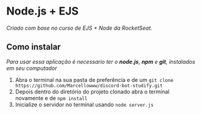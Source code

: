 # Node.js + EJS

_Criado com base no curso de EJS + Node da RocketSeat._

## Como instalar

_Para usar essa aplicação é necessario ter o **node.js**, **npm** e **git**, instalados em seu computador_

1. Abra o terminal na sua pasta de preferência e de um `git clone https://github.com/Marcellowww/discord-bot-studify.git`
2. Depois dentro do diretório do projeto clonado abra o terminal novamente e de `npm install`
3. Inicialize o servidor no terminal usando `node server.js`